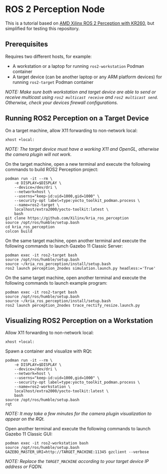 # ROS 2 Perception Node

This is a tutorial based on [AMD Xilinx ROS 2 Perception with KR260](https://xilinx.github.io/kria-apps-docs/kr260/build/html/docs/ros2_perception_node/docs/app_deployment.html), but simplified for testing this repository.


## Prerequisites

Requires two different hosts, for example:
* A workstation or a laptop for running `ros2-workstation` Podman container
* A target device (can be another laptop or any ARM platform devices) for running `ros2-target` Podman container

*NOTE: Make sure both workstation and target device are able to send or receive multicast using `ros2 multicast receive` and `ros2 multicast send`. Otherwise, check your devices firewall configurations.*


## Running ROS2 Perception on a Target Device

On a target machine, allow X11 forwarding to non-network local:
```
xhost +local:
```

*NOTE: The target device must have a working X11 and OpenGL, otherwise the camera plugin will not work.*

On the target machine, open a new terminal and execute the following commands to build ROS2 Perception project:
```
podman run -it --rm \
    -e DISPLAY=$DISPLAY \
    --device=/dev/dri \
    --network=host \
    --userns="keep-id:uid=1000,gid=1000" \
    --security-opt label=type:yocto_toolkit_podman.process \
    --name=ros2-target \
    localhost/extra2000/yocto-toolkit:latest \
    bash
git clone https://github.com/Xilinx/kria_ros_perception
source /opt/ros/humble/setup.bash
cd kria_ros_perception
colcon build
```

On the same target machine, open another terminal and execute the following commands to launch Gazebo 11 Classic Server:
```
podman exec -it ros2-target bash
source /opt/ros/humble/setup.bash
source ~/kria_ros_perception/install/setup.bash
ros2 launch perception_2nodes simulation.launch.py headless:='True'
```

On the same target machine, open another terminal and execute the following commands to launch example program:
```
podman exec -it ros2-target bash
source /opt/ros/humble/setup.bash
source ~/kria_ros_perception/install/setup.bash
ros2 launch perception_2nodes trace_rectify_resize.launch.py
```


## Visualizing ROS2 Perception on a Workstation

Allow X11 forwarding to non-network local:
```
xhost +local:
```

Spawn a container and visualize with RQt:
```
podman run -it --rm \
    -e DISPLAY=$DISPLAY \
    --device=/dev/dri \
    --network=host \
    --userns="keep-id:uid=1000,gid=1000" \
    --security-opt label=type:yocto_toolkit_podman.process \
    --name=ros2-workstation \
    localhost/extra2000/yocto-toolkit:latest \
    bash
source /opt/ros/humble/setup.bash
rqt
```

*NOTE: It may take a few minutes for the camera plugin visualization to appear on the RQt.*

Open another terminal and execute the following commands to launch Gazebo 11 Classic GUI:
```
podman exec -it ros2-workstation bash
source /opt/ros/humble/setup.bash
GAZEBO_MASTER_URI=http://TARGET_MACHINE:11345 gzclient --verbose
```

*NOTE: Replace the `TARGET_MACHINE` according to your target device IP address or FQDN.*
